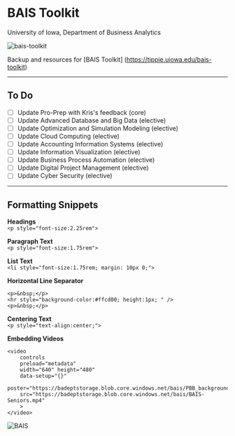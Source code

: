 # BAIS Toolkit
University of Iowa, Department of Business Analytics

![bais-toolkit](https://img.shields.io/badge/LibGuides-BAIS%20Toolkit-%23ffcd00)

Backup and resources for [BAIS Toolkit] (https://tippie.uiowa.edu/bais-toolkit)

---

## To Do

- [ ] Update Pro-Prep with Kris's feedback (core)
- [ ] Update Advanced Database and Big Data (elective)
- [ ] Update Optimization and Simulation Modeling (elective)
- [ ] Update Cloud Computing (elective)
- [ ] Update Accounting Information Systems (elective)
- [ ] Update Information Visualization (elective)
- [ ] Update Business Process Automation (elective)
- [ ] Update Digital Project Management (elective)
- [ ] Update Cyber Security (elective)

---

## Formatting Snippets

**Headings**  
```<p style="font-size:2.25rem">```

**Paragraph Text**  
```<p style="font-size:1.75rem">```

**List Text**  
```<li style="font-size:1.75rem; margin: 10px 0;">```

**Horizontal Line Separator**
```
<p>&nbsp;</p>
<hr style="background-color:#ffcd00; height:1px; " />
<p>&nbsp;</p>
```

**Centering Text**  
```<p style="text-align:center;">```

**Embedding Videos**  
```
<video 
    controls
    preload="metadata" 
    width="640" height="480"
    data-setup="{}"
    poster="https://badeptstorage.blob.core.windows.net/bais/PBB_backgroundBAISS.jpg"
    src="https://badeptstorage.blob.core.windows.net/bais/BAIS-Seniors.mp4"
    >
</video>
```

![BAIS](bais.jpg)